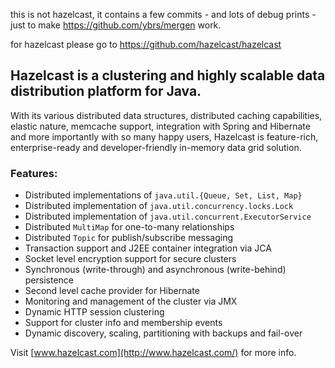 this is not hazelcast, it contains a few commits - and lots of debug prints - just to make https://github.com/ybrs/mergen work.

for hazelcast please go to https://github.com/hazelcast/hazelcast 

## Hazelcast is a clustering and highly scalable data distribution platform for Java.

With its various distributed data structures, distributed caching capabilities, elastic nature, memcache support,
integration with Spring and Hibernate and more importantly with so many happy users, Hazelcast is feature-rich,
enterprise-ready and developer-friendly in-memory data grid solution.

### Features:

* Distributed implementations of `java.util.{Queue, Set, List, Map}`
* Distributed implementation of `java.util.concurrency.locks.Lock`
* Distributed implementation of `java.util.concurrent.ExecutorService`
* Distributed `MultiMap` for one-to-many relationships
* Distributed `Topic` for publish/subscribe messaging
* Transaction support and J2EE container integration via JCA
* Socket level encryption support for secure clusters
* Synchronous (write-through) and asynchronous (write-behind) persistence
* Second level cache provider for Hibernate
* Monitoring and management of the cluster via JMX
* Dynamic HTTP session clustering
* Support for cluster info and membership events
* Dynamic discovery, scaling, partitioning with backups and fail-over


Visit [www.hazelcast.com](http://www.hazelcast.com/) for more info.
